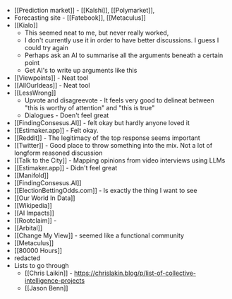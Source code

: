 - [[Prediction market]] - [[Kalshi]], [[Polymarket]],
- Forecasting site - [[Fatebook]], [[Metaculus]]
- [[Kialo]]
	- This seemed neat to me, but never really worked,
	- I don't currently use it in order to have better discussions. I guess I could try again
	- Perhaps ask an AI to summarise all the arguments beneath a certain point
	- Get AI's to write up arguments like this
- [[Viewpoints]] - Neat tool
- [[AllOurIdeas]] - Neat tool
- [[LessWrong]]
	- Upvote and disagreevote - It feels very good to delineat between "this is worthy of attention" and "this is true"
	- Dialogues - Doen't feel great
- [[FindingConsesus.AI]] - felt okay but hardly anyone loved it
- [[Estimaker.app]] - Felt okay.
- [[Reddit]] - The legitimacy of the top response seems important
- [[Twitter]] - Good place to throw something into the mix. Not a lot of longform reasoned discussion
- [[Talk to the City]] - Mapping opinions from video interviews using LLMs
- [[Estimaker.app]] - Didn't feel great
- [[Manifold]]
- [[FindingConsesus.AI]]
- [[ElectionBettingOdds.com]] - Is exactly the thing I want to see
- [[Our World In Data]]
- [[Wikipedia]]
- [[AI Impacts]]
- [[Rootclaim]] -
- [[Arbital]]
- [[Change My View]] - seemed like a functional community
- [[Metaculus]]
- [[80000 Hours]]
- redacted
- Lists to go through
	- [[Chris Laikin]] - https://chrislakin.blog/p/list-of-collective-intelligence-projects
	- [[Jason Benn]]